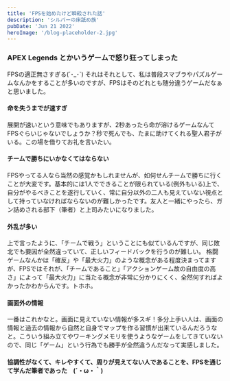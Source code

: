 ```yaml
---
title: 'FPSを始めたけど瞬殺された話'
description: 'シルバーの床舐め族'
pubDate: 'Jun 21 2022'
heroImage: '/blog-placeholder-2.jpg'
---
```


### APEX Legends とかいうゲームで怒り狂ってしまった

FPSの適正無さすぎる(´･_･`)
それはそれとして、私は普段スマブラやパズルゲームなんかをすることが多いのですが、FPSはそのどれとも随分違うゲームだなぁと思いました。

#### 命を失うまでが速すぎ

展開が速いという意味でもありますが、2秒あったら命が溶けるゲームなんてFPSぐらいじゃないでしょうか？秒で死んでも、たまに助けてくれる聖人君子がいる。この場を借りてお礼を言いたい。

#### チームで勝ちにいかなくてはならない

FPSやってる人なら当然の感覚かもしれませんが、如何せんチームで勝ちに行くことが大変です。基本的には1人でできることが限られている(例外もいる)上で、自分がやるべきことを遂行していく、常に自分以外の二人も見えていない視点として持っていなければならないのが難しかったです。友人と一緒にやったら、ガン詰めされる部下（筆者）と上司みたいになりました。

#### 外乱が多い

上で言ったように、「チームで戦う」ということにも似ているんですが、同じ敗北でも要因が全然違っていて、正しいフィードバックを行うのが難しい。
格闘ゲームなんかは「確反」や「最大火力」のような概念がある程度決まってますが、FPSではそれが、「チームであること」「アクションゲーム故の自由度の高さ」によって「最大火力」に当たる概念が非常に分かりにくく、全然何すればよかったかわからんです。トホホ。

#### 画面外の情報
一番はこれかなと。画面に見えていない情報が多スギ！多分上手い人は、画面の情報と過去の情報から自然と自身でマップを作る習慣が出来ているんだろうなと。こういう組み立てやワーキングメモリを使うようなゲームをしてきていないので、同じ「ゲーム」という行為でも勝手が全然違うんだなって実感しました。

#### 協調性がなくて、キレやすくて、周りが見えてない人であることを、FPSを通じて学んだ筆者であった　(´・ω・｀)